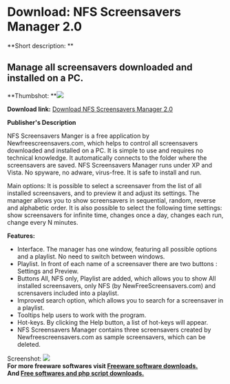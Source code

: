 # Download: NFS Screensavers Manager 2.0

**Short description: **

## Manage all screensavers downloaded and installed on a PC.

  
**Thumbshot: **![](http://www.freewarefiles.com/screenshot/nfsscrnsvrmngr2_md.jpg)   
  
**Download link:** [Download NFS Screensavers Manager 2.0](http://freesoftwares.boysofts.com/NFS-Screensavers-Manager_program_65537.html)  
  

**Publisher's Description**  
  

NFS Screensavers Manger is a free application by Newfreescreensavers.com,
which helps to control all screensavers downloaded and installed on a PC. It
is simple to use and requires no technical knowledge. It automatically
connects to the folder where the screensavers are saved. NFS Screensavers
Manager runs under XP and Vista. No spyware, no adware, virus-free. It is safe
to install and run.

Main options: It is possible to select a screensaver from the list of all
installed screensavers, and to preview it and adjust its settings. The manager
allows you to show screensavers in sequential, random, reverse and alphabetic
order. It is also possible to select the following time settings: show
screensavers for infinite time, changes once a day, changes each run, change
every N minutes.

**Features:**

  * Interface. The manager has one window, featuring all possible options and a playlist. No need to switch between windows. 
  * Playlist. In front of each name of a screensaver there are two buttons : Settings and Preview. 
  * Buttons All, NFS only, Playlist are added, which allows you to show All installed screensavers, only NFS (by NewFreeScreensavers.com) and scrensavers included into a playlist. 
  * Improved search option, which allows you to search for a screensaver in a playlist. 
  * Tooltips help users to work with the program. 
  * Hot-keys. By clicking the Help button, a list of hot-keys will appear. 
  * NFS Screensavers Manager contains three screensavers created by Newfreescreensavers.com as sample screensavers, which can be deleted. 

  
  
Screenshot: ![](http://www.freewarefiles.com/screenshot/nfsscrnsvrmngr2.jpg)  
**For more freeware softwares visit [Freeware software downloads.](http://freesoftwares.boysofts.com/)**   
**And [Free softwares and php script downloads.](http://www.boysofts.com/)**


